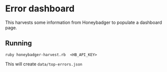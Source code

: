 # Error dashboard

This harvests some information from Honeybadger to populate a dashboard page.


## Running
```
ruby honeybadger-harvest.rb  <HB_API_KEY>
```

This will create `data/top-errors.json`
